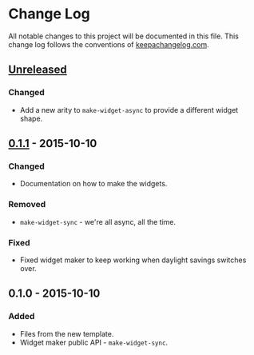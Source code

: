 # Change Log
All notable changes to this project will be documented in this file. This change log follows the conventions of [keepachangelog.com](http://keepachangelog.com/).

## [Unreleased][unreleased]
### Changed
- Add a new arity to `make-widget-async` to provide a different widget shape.

## [0.1.1] - 2015-10-10
### Changed
- Documentation on how to make the widgets.

### Removed
- `make-widget-sync` - we're all async, all the time.

### Fixed
- Fixed widget maker to keep working when daylight savings switches over.

## 0.1.0 - 2015-10-10
### Added
- Files from the new template.
- Widget maker public API - `make-widget-sync`.

[unreleased]: https://github.com/your-name/the-3n-plus-one/compare/0.1.1...HEAD
[0.1.1]: https://github.com/your-name/the-3n-plus-one/compare/0.1.0...0.1.1

